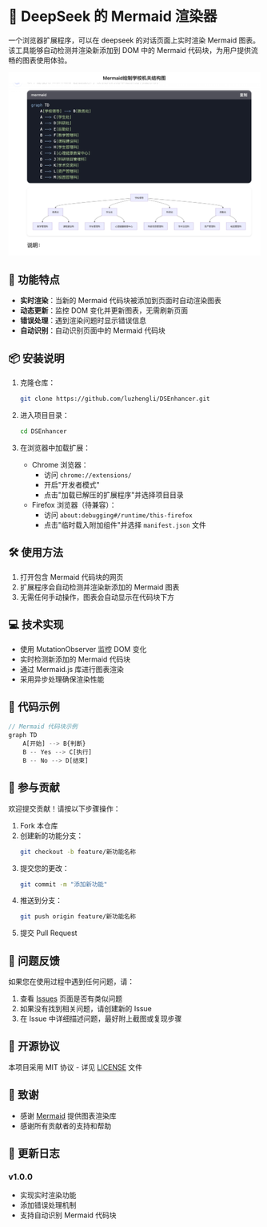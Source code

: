 # 🌊 DeepSeek 的 Mermaid 渲染器

一个浏览器扩展程序，可以在 deepseek 的对话页面上实时渲染 Mermaid 图表。该工具能够自动检测并渲染新添加到 DOM 中的 Mermaid 代码块，为用户提供流畅的图表使用体验。

![image](./demo.jpeg)



## 🚀 功能特点

- **实时渲染**：当新的 Mermaid 代码块被添加到页面时自动渲染图表
- **动态更新**：监控 DOM 变化并更新图表，无需刷新页面
- **错误处理**：遇到渲染问题时显示错误信息
- **自动识别**：自动识别页面中的 Mermaid 代码块

## 📦 安装说明

1. 克隆仓库：
   ```bash
   git clone https://github.com/luzhengli/DSEnhancer.git
   ```

2. 进入项目目录：
   ```bash
   cd DSEnhancer
   ```

3. 在浏览器中加载扩展：
   - Chrome 浏览器：
     - 访问 `chrome://extensions/`
     - 开启"开发者模式"
     - 点击"加载已解压的扩展程序"并选择项目目录
   - Firefox 浏览器（待兼容）：
     - 访问 `about:debugging#/runtime/this-firefox`
     - 点击"临时载入附加组件"并选择 `manifest.json` 文件

## 🛠️ 使用方法

1. 打开包含 Mermaid 代码块的网页
2. 扩展程序会自动检测并渲染新添加的 Mermaid 图表
3. 无需任何手动操作，图表会自动显示在代码块下方

## 💻 技术实现

- 使用 MutationObserver 监控 DOM 变化
- 实时检测新添加的 Mermaid 代码块
- 通过 Mermaid.js 库进行图表渲染
- 采用异步处理确保渲染性能

## 📜 代码示例

```javascript
// Mermaid 代码块示例
graph TD
    A[开始] --> B{判断}
    B -- Yes --> C[执行]
    B -- No --> D[结束]
```

## 🤝 参与贡献

欢迎提交贡献！请按以下步骤操作：

1. Fork 本仓库
2. 创建新的功能分支：
   ```bash
   git checkout -b feature/新功能名称
   ```
3. 提交您的更改：
   ```bash
   git commit -m "添加新功能"
   ```
4. 推送到分支：
   ```bash
   git push origin feature/新功能名称
   ```
5. 提交 Pull Request

## 🐛 问题反馈

如果您在使用过程中遇到任何问题，请：

1. 查看 [Issues](https://github.com/yourusername/mermaid-real-time-renderer/issues) 页面是否有类似问题
2. 如果没有找到相关问题，请创建新的 Issue
3. 在 Issue 中详细描述问题，最好附上截图或复现步骤

## 📄 开源协议

本项目采用 MIT 协议 - 详见 [LICENSE](LICENSE) 文件

## 🙏 致谢

- 感谢 [Mermaid](https://mermaid-js.github.io/mermaid/#/) 提供图表渲染库
- 感谢所有贡献者的支持和帮助

## 📅 更新日志

### v1.0.0
- 实现实时渲染功能
- 添加错误处理机制
- 支持自动识别 Mermaid 代码块